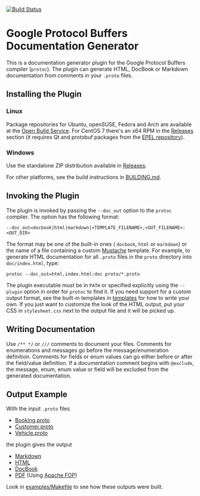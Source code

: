 [![Build Status](https://travis-ci.org/estan/protoc-gen-doc.svg?branch=master)](https://travis-ci.org/estan/protoc-gen-doc)

# Google Protocol Buffers<br>Documentation Generator

This is a documentation generator plugin for the Google Protocol
Buffers compiler (`protoc`). The plugin can generate HTML, DocBook
or Markdown documentation from comments in your `.proto` files.

## Installing the Plugin

### Linux
Package repositories for Ubuntu, openSUSE, Fedora and Arch are
available at the [Open Build Service][obs]. For CentOS 7 there's
an x64 RPM in the [Releases](https://github.com/estan/protoc-gen-doc/releases)
section (it requires Qt and protobuf packages from the [EPEL repository](https://fedoraproject.org/wiki/EPEL)).

### Windows
Use the standalone ZIP distribution available in
[Releases](https://github.com/estan/protoc-gen-doc/releases).

For other platforms, see the build instructions in
[BUILDING.md](BUILDING.md).

## Invoking the Plugin

The plugin is invoked by passing the `--doc_out` option to the
`protoc` compiler. The option has the following format:

    --doc_out=docbook|html|markdown|<TEMPLATE_FILENAME>,<OUT_FILENAME>:<OUT_DIR>

The format may be one of the built-in ones ( `docbook`, `html` or
`markdown`) or the name of a file containing a custom
[Mustache][mustache] template. For example, to generate HTML
documentation for all `.proto` files in the `proto` directory into
`doc/index.html`, type:

    protoc --doc_out=html,index.html:doc proto/*.proto

The plugin executable must be in `PATH` or specified explicitly
using the `--plugin` option in order for `protoc` to find it. If
you need support for a custom output format, see the built-in
templates in [templates](templates) for how to write your
own. If you just want to customize the look of the HTML output,
put your CSS in `stylesheet.css` next to the output file and it
will be picked up.

## Writing Documentation

Use `/** */` or `///` comments to document your files. Comments
for enumerations and messages go before the message/enumeration
definition. Comments for fields or enum values can go either
before or after the field/value definition. If a documentation
comment begins with `@exclude`, the message, enum, enum value or
field will be excluded from the generated documentation.

## Output Example

With the input `.proto` files

* [Booking.proto](examples/proto/Booking.proto)
* [Customer.proto](examples/proto/Customer.proto)
* [Vehicle.proto](examples/proto/Vehicle.proto)

the plugin gives the output

* [Markdown](examples/doc/example.md)
* [HTML][html_preview]
* [DocBook](examples/doc/example.docbook)
* [PDF](examples/doc/example.pdf?raw=true) (Using [Apache FOP][fop])

Look in [examples/Makefile](examples/Makefile) to see how these
outputs were built.

[mustache]: http://mustache.github.io/ "Mustache - Logic-less templates"
[fop]: http://xmlgraphics.apache.org/fop/ "Apache™ FOP (Formatting Objects Processor)"
[html_preview]: https://rawgit.com/estan/protoc-gen-doc/master/examples/doc/example.html "HTML Example Output"
[obs]: https://software.opensuse.org/download.html?project=home%3Aestan%3Aprotoc-gen-doc&package=protoc-gen-doc
